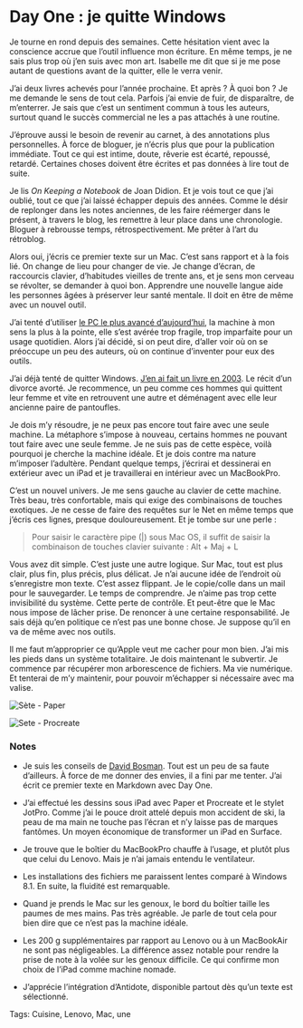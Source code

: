 # Day One : je quitte Windows

Je tourne en rond depuis des semaines. Cette hésitation vient avec la conscience accrue que l’outil influence mon écriture. En même temps, je ne sais plus trop où j’en suis avec mon art. Isabelle me dit que si je me pose autant de questions avant de la quitter, elle le verra venir.

J’ai deux livres achevés pour l’année prochaine. Et après ? À quoi bon ? Je me demande le sens de tout cela. Parfois j’ai envie de fuir, de disparaître, de m’enterrer. Je sais que c’est un sentiment commun à tous les auteurs, surtout quand le succès commercial ne les a pas attachés à une routine.

J’éprouve aussi le besoin de revenir au carnet, à des annotations plus personnelles. À force de bloguer, je n’écris plus que pour la publication immédiate. Tout ce qui est intime, doute, rêverie est écarté, repoussé, retardé. Certaines choses doivent être écrites et pas données à lire tout de suite.

Je lis *On Keeping a Notebook* de Joan Didion. Et je vois tout ce que j’ai oublié, tout ce que j’ai laissé échapper depuis des années. Comme le désir de replonger dans les notes anciennes, de les faire réémerger dans le présent, à travers le blog, les remettre à leur place dans une chronologie. Bloguer à rebrousse temps, rétrospectivement. Me prêter à l’art du rétroblog.

Alors oui, j’écris ce premier texte sur un Mac. C’est sans rapport et à la fois lié. On change de lieu pour changer de vie. Je change d’écran, de raccourcis clavier, d’habitudes vieilles de trente ans, et je sens mon cerveau se révolter, se demander à quoi bon. Apprendre une nouvelle langue aide les personnes âgées à préserver leur santé mentale. Il doit en être de même avec un nouvel outil.

J’ai tenté d’utiliser [le PC le plus avancé d’aujourd’hui](/tag/lenovo/), la machine à mon sens la plus à la pointe, elle s’est avérée trop fragile, trop imparfaite pour un usage quotidien. Alors j’ai décidé, si on peut dire, d’aller voir où on se préoccupe un peu des auteurs, où on continue d’inventer pour eux des outils.

J’ai déjà tenté de quitter Windows. [J’en ai fait un livre en 2003](/2010/11/08/richard-stallman/). Le récit d’un divorce avorté. Je recommence, un peu comme ces hommes qui quittent leur femme et vite en retrouvent une autre et déménagent avec elle leur ancienne paire de pantoufles.

Je dois m’y résoudre, je ne peux pas encore tout faire avec une seule machine. La métaphore s’impose à nouveau, certains hommes ne pouvant tout faire avec une seule femme. Je ne suis pas de cette espèce, voilà pourquoi je cherche la machine idéale. Et je dois contre ma nature m’imposer l’adultère. Pendant quelque temps, j’écrirai et dessinerai en extérieur avec un iPad et je travaillerai en intérieur avec un MacBookPro.

C’est un nouvel univers. Je me sens gauche au clavier de cette machine. Très beau, très confortable, mais qui exige des combinaisons de touches exotiques. Je ne cesse de faire des requêtes sur le Net en même temps que j’écris ces lignes, presque douloureusement. Et je tombe sur une perle :

> Pour saisir le caractère pipe (|) sous Mac OS, il suffit de saisir la combinaison de touches clavier suivante : Alt + Maj + L

Vous avez dit simple. C’est juste une autre logique. Sur Mac, tout est plus clair, plus fin, plus précis, plus délicat. Je n’ai aucune idée de l’endroit où s’enregistre mon texte. C’est assez flippant. Je le copie/colle dans un mail pour le sauvegarder. Le temps de comprendre. Je n’aime pas trop cette invisibilité du système. Cette perte de contrôle. Et peut-être que le Mac nous impose de lâcher prise. De renoncer à une certaine responsabilité. Je sais déjà qu’en politique ce n’est pas une bonne chose. Je suppose qu’il en va de même avec nos outils.

Il me faut m’approprier ce qu’Apple veut me cacher pour mon bien. J’ai mis les pieds dans un système totalitaire. Je dois maintenant le subvertir. Je commence par récupérer mon arborescence de fichiers. Ma vie numérique. Et tenterai de m’y maintenir, pour pouvoir m’échapper si nécessaire avec ma valise.

![Sète - Paper](https://tcrouzet.com/images_tc/2013/12/image.jpg)

![Sete - Procreate](https://tcrouzet.com/images_tc/2013/12/procreate_sete.png)

### Notes

- Je suis les conseils de [David Bosman](http://davidbosman.fr/blog/). Tout est un peu de sa faute d’ailleurs. À force de me donner des envies, il a fini par me tenter. J’ai écrit ce premier texte en Markdown avec Day One.

- J’ai effectué les dessins sous iPad avec Paper et Procreate et le stylet JotPro. Comme j’ai le pouce droit attelé depuis mon accident de ski, la peau de ma main ne touche pas l’écran et n’y laisse pas de marques fantômes. Un moyen économique de transformer un iPad en Surface.

- Je trouve que le boîtier du MacBookPro chauffe à l’usage, et plutôt plus que celui du Lenovo. Mais je n’ai jamais entendu le ventilateur.

- Les installations des fichiers me paraissent lentes comparé à Windows 8.1. En suite, la fluidité est remarquable.

- Quand je prends le Mac sur les genoux, le bord du boîtier taille les paumes de mes mains. Pas très agréable. Je parle de tout cela pour bien dire que ce n’est pas la machine idéale.

- Les 200 g supplémentaires par rapport au Lenovo ou à un MacBookAir ne sont pas négligeables. La différence assez notable pour rendre la prise de note à la volée sur les genoux difficile. Ce qui confirme mon choix de l’iPad comme machine nomade.

- J’apprécie l’intégration d’Antidote, disponible partout dès qu’un texte est sélectionné.

Tags: Cuisine, Lenovo, Mac, une